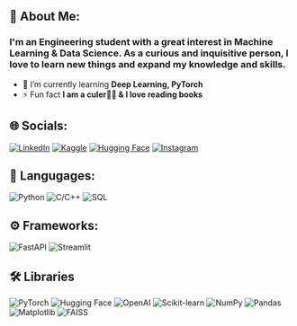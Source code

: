 ## 💫 About Me:

### I'm an Engineering student with a great interest in Machine Learning & Data Science. As a curious and inquisitive person, I love to learn new things and expand my knowledge and skills.

-  🌱 I’m currently learning **Deep Learning, PyTorch**      
- ⚡ Fun fact **I am a culer🔴🔵 & I love reading books**


## 🌐 Socials:
[![LinkedIn](https://img.shields.io/badge/LinkedIn-%230077B5.svg?logo=linkedin&logoColor=white)](https://linkedin.com/in/dipesh1dp)
[![Kaggle](https://img.shields.io/badge/Kaggle-%231DA1F2.svg?logo=Kaggle&logoColor=white)](https://kaggle.com/dipeshpandit)
[![Hugging Face](https://img.shields.io/badge/-HuggingFace-3B4252?style=flat&logo=huggingface&logoColor=)](https://huggingface.co/dipeshpandit)
[![Instagram](https://img.shields.io/badge/Instagram-%23E4405F.svg?logo=Instagram&logoColor=white)](https://instagram.com/_dipeshpandit)  



## 🔣 Langugages:
![Python](https://img.shields.io/badge/python-3670A0?style=flat-square&logo=python&logoColor=ffdd54) ![C/C++](![C/C++](https://img.shields.io/badge/C/C++-language-informational)
) ![SQL](https://img.shields.io/badge/PostgreSQL-316192?logo=postgresql&logoColor=white)

## ⚙️ Frameworks: 
![FastAPI](https://img.shields.io/badge/FastAPI-009688?style=flat&logo=FastAPI&labelColor=555&logoColor=white) ![Streamlit](https://img.shields.io/badge/-Streamlit-FF4B4B?style=flat&logo=streamlit&logoColor=white)

## 🛠 Libraries
![PyTorch](https://img.shields.io/badge/PyTorch-black?logo=PyTorch) ![Hugging Face](https://img.shields.io/badge/-HuggingFace-3B4252?style=flat&logo=huggingface&logoColor=) ![OpenAI](https://img.shields.io/badge/OpenAI-%23412991?logo=openai&logoColor=white) ![Scikit-learn](https://img.shields.io/badge/Scikit--learn-005FAB?logo=scikit-learn&logoColor=white) ![NumPy](https://img.shields.io/badge/numpy-%23013243.svg?style=flat-square&logo=numpy&logoColor=white) ![Pandas](https://img.shields.io/badge/pandas-%23150458.svg?style=flat-square&logo=pandas&logoColor=white) ![Matplotlib](https://img.shields.io/badge/-Matplotlib-000000?style=flat&logo=python) ![FAISS](https://img.shields.io/badge/FAISS-Facebook%20AI%20Similarity%20Search-blue?style=flat-square) 
